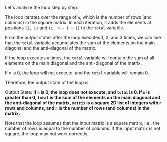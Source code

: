 Let's analyze the loop step by step.

The loop iterates over the range of `n`, which is the number of rows (and columns) in the square matrix. In each iteration, it adds the elements at positions `(i, i)` and `(i, n - i - 1)` to the `total` variable.

From the output states after the loop executes 1, 2, and 3 times, we can see that the `total` variable accumulates the sum of the elements on the main diagonal and the anti-diagonal of the matrix.

If the loop executes `n` times, the `total` variable will contain the sum of all elements on the main diagonal and the anti-diagonal of the matrix.

If `n` is 0, the loop will not execute, and the `total` variable will remain 0.

Therefore, the output state of the loop is:

Output State: **If `n` is 0, the loop does not execute, and `total` is 0. If `n` is greater than 0, `total` is the sum of the elements on the main diagonal and the anti-diagonal of the matrix, `matrix` is a square 2D list of integers with `n` rows and columns, and `n` is the number of rows (and columns) in the matrix.**

Note that the loop assumes that the input matrix is a square matrix, i.e., the number of rows is equal to the number of columns. If the input matrix is not square, the loop may not work correctly.